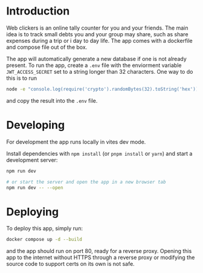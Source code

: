 # Introduction
Web clickers is an online tally counter for you and your friends. The main idea is to track small debts you and your group may share, such as share expenses during a trip or i day to day life. The app comes with a dockerfile and compose file out of the box.

The app will automatically generate a new database if one is not already present. 
To run the app, create a `.env` file with the enviorment variable `JWT_ACCESS_SECRET` set to a string longer than 32 characters. One way to do this is to run 
```bash
node -e "console.log(require('crypto').randomBytes(32).toString('hex'))"
```
and copy the result into the `.env` file.
# Developing

For development the app runs locally in vites dev mode.

Install dependencies with `npm install` (or `pnpm install` or `yarn`) and start a development server:

```bash
npm run dev

# or start the server and open the app in a new browser tab
npm run dev -- --open
```

# Deploying



To deploy this app, simply run:

```bash
docker compose up -d --build
```

and the app should run on port 80, ready for a reverse proxy. Opening this app to the internet without HTTPS through a reverse proxy or modifying the source code to support certs on its own is not safe.

